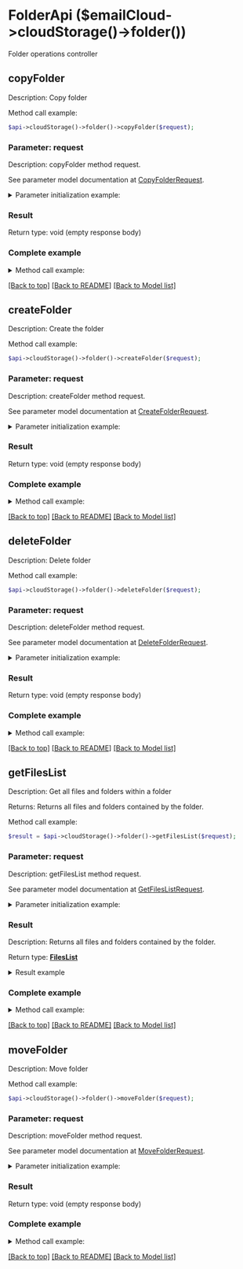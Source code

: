# FolderApi ($emailCloud->cloudStorage()->folder())

Folder operations controller

## **copyFolder**

Description: Copy folder


Method call example:
```php
$api->cloudStorage()->folder()->copyFolder($request);
```

### Parameter: request

Description: copyFolder method request.

See parameter model documentation at [CopyFolderRequest](CopyFolderRequest.md).

<details>
    <summary>Parameter initialization example:</summary>

```php
$request = Models::CopyFolderRequest()
    ->src_path('/storage/path/to/source/folder')
    ->dest_path('/storage/path/to/destination/folder')
    ->src_storage_name('First Storage')
    ->dest_storage_name('Other Storage')
    ->build();
```

</details>

### Result

Return type: void (empty response body)

### Complete example

<details>
    <summary>Method call example:</summary>

```php
$api = new EmailCloud($appKey, $appSid);

// Prepare parameters:
$src_path = ;
$dest_path = ;
$src_storage_name = ;
$dest_storage_name = ;

// Call method:
$api->cloudStorage()->folder().copyFolder($request);
```

</details>

[[Back to top]](#)  [[Back to README]](README.md) [[Back to Model list]](Models.md)

## **createFolder**

Description: Create the folder


Method call example:
```php
$api->cloudStorage()->folder()->createFolder($request);
```

### Parameter: request

Description: createFolder method request.

See parameter model documentation at [CreateFolderRequest](CreateFolderRequest.md).

<details>
    <summary>Parameter initialization example:</summary>

```php
$request = Models::CreateFolderRequest()
    ->path('/storage/path/to/new/folder')
    ->storage_name('First Storage')
    ->build();
```

</details>

### Result

Return type: void (empty response body)

### Complete example

<details>
    <summary>Method call example:</summary>

```php
$api = new EmailCloud($appKey, $appSid);

// Prepare parameters:
$path = ;
$storage_name = ;

// Call method:
$api->cloudStorage()->folder().createFolder($request);
```

</details>

[[Back to top]](#)  [[Back to README]](README.md) [[Back to Model list]](Models.md)

## **deleteFolder**

Description: Delete folder


Method call example:
```php
$api->cloudStorage()->folder()->deleteFolder($request);
```

### Parameter: request

Description: deleteFolder method request.

See parameter model documentation at [DeleteFolderRequest](DeleteFolderRequest.md).

<details>
    <summary>Parameter initialization example:</summary>

```php
$request = Models::DeleteFolderRequest()
    ->path('/storage/path/to/folder')
    ->storage_name('First Storage')
    ->recursive(true)
    ->build();
```

</details>

### Result

Return type: void (empty response body)

### Complete example

<details>
    <summary>Method call example:</summary>

```php
$api = new EmailCloud($appKey, $appSid);

// Prepare parameters:
$path = ;
$storage_name = ;
$recursive = ;

// Call method:
$api->cloudStorage()->folder().deleteFolder($request);
```

</details>

[[Back to top]](#)  [[Back to README]](README.md) [[Back to Model list]](Models.md)

## **getFilesList**

Description: Get all files and folders within a folder

Returns: Returns all files and folders contained by the folder.

Method call example:
```php
$result = $api->cloudStorage()->folder()->getFilesList($request);
```

### Parameter: request

Description: getFilesList method request.

See parameter model documentation at [GetFilesListRequest](GetFilesListRequest.md).

<details>
    <summary>Parameter initialization example:</summary>

```php
$request = Models::GetFilesListRequest()
    ->path('/storage/path/to/folder')
    ->storage_name('First Storage')
    ->build();
```

</details>

### Result

Description: Returns all files and folders contained by the folder.

Return type: [**FilesList**](FilesList.md)

<details>
    <summary>Result example</summary>

```php
$result = Models::filesList()
    ->value(array(
        Models::storageFile()
            ->name('file.ext')
            ->modifiedDate(new DateTime())
            ->size(1024)
            ->path('/path/to/file/on/storage')
            ->build()))
    ->build();
```
</details>

### Complete example

<details>
    <summary>Method call example:</summary>

```php
$api = new EmailCloud($appKey, $appSid);

// Prepare parameters:
$path = ;
$storage_name = ;

// Call method:
$result = $api->cloudStorage()->folder().getFilesList($request);

// Result example:
$result = Models::filesList()
    ->value(array(
        Models::storageFile()
            ->name('file.ext')
            ->modifiedDate(new DateTime())
            ->size(1024)
            ->path('/path/to/file/on/storage')
            ->build()))
    ->build();
```

</details>

[[Back to top]](#)  [[Back to README]](README.md) [[Back to Model list]](Models.md)

## **moveFolder**

Description: Move folder


Method call example:
```php
$api->cloudStorage()->folder()->moveFolder($request);
```

### Parameter: request

Description: moveFolder method request.

See parameter model documentation at [MoveFolderRequest](MoveFolderRequest.md).

<details>
    <summary>Parameter initialization example:</summary>

```php
$request = Models::MoveFolderRequest()
    ->src_path('/storage/path/to/source/folder')
    ->dest_path('/storage/path/to/destination/folder')
    ->src_storage_name('First Storage')
    ->dest_storage_name('Other Storage')
    ->build();
```

</details>

### Result

Return type: void (empty response body)

### Complete example

<details>
    <summary>Method call example:</summary>

```php
$api = new EmailCloud($appKey, $appSid);

// Prepare parameters:
$src_path = ;
$dest_path = ;
$src_storage_name = ;
$dest_storage_name = ;

// Call method:
$api->cloudStorage()->folder().moveFolder($request);
```

</details>

[[Back to top]](#)  [[Back to README]](README.md) [[Back to Model list]](Models.md)


